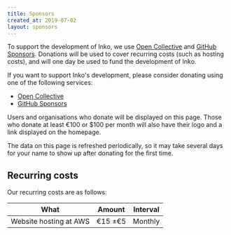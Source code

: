 ```yaml
---
title: Sponsors
created_at: 2019-07-02
layout: sponsors
---
```


To support the development of Inko, we use [Open Collective][open-collective]
and [GitHub Sponsors][github]. Donations will be used to cover recurring costs
(such as hosting costs), and will one day be used to fund the development of
Inko.

If you want to support Inko's development, please consider donating using one of
the following services:

* [Open Collective][open-collective]
* [GitHub Sponsors][github]

Users and organisations who donate will be displayed on this page. Those who
donate at least €100 or $100 per month will also have their logo and a link
displayed on the homepage.

The data on this page is refreshed periodically, so it may take several days for
your name to show up after donating for the first time.

## Recurring costs

Our recurring costs are as follows:

| What                         | Amount  | Interval
|------------------------------|---------|----------
| Website hosting at AWS       | €15 ±€5 | Monthly

[open-collective]: https://opencollective.com/inko-lang
[github]: https://github.com/sponsors/YorickPeterse
